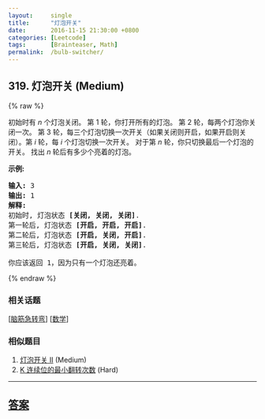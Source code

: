 ```yaml
---
layout:     single
title:      "灯泡开关"
date:       2016-11-15 21:30:00 +0800
categories: [Leetcode]
tags:       [Brainteaser, Math]
permalink:  /bulb-switcher/
---
```


## 319. 灯泡开关 (Medium)

{% raw %}

<p>初始时有&nbsp;<em>n&nbsp;</em>个灯泡关闭。 第 1 轮，你打开所有的灯泡。 第 2 轮，每两个灯泡你关闭一次。 第 3 轮，每三个灯泡切换一次开关（如果关闭则开启，如果开启则关闭）。第&nbsp;<em>i</em> 轮，每&nbsp;<em>i&nbsp;</em>个灯泡切换一次开关。 对于第&nbsp;<em>n&nbsp;</em>轮，你只切换最后一个灯泡的开关。 找出&nbsp;<em>n&nbsp;</em>轮后有多少个亮着的灯泡。</p>

<p><strong>示例:</strong></p>

<pre><strong>输入: </strong>3
<strong>输出:</strong> 1 
<strong>解释:</strong> 
初始时, 灯泡状态 <strong>[关闭, 关闭, 关闭]</strong>.
第一轮后, 灯泡状态 <strong>[开启, 开启, 开启]</strong>.
第二轮后, 灯泡状态 <strong>[开启, 关闭, 开启]</strong>.
第三轮后, 灯泡状态 <strong>[开启, 关闭, 关闭]</strong>. 

你应该返回 1，因为只有一个灯泡还亮着。
</pre>

{% endraw %}

### 相关话题
  [[脑筋急转弯](https://github.com/openset/leetcode/tree/master/tag/brainteaser/README.md)]
  [[数学](https://github.com/openset/leetcode/tree/master/tag/math/README.md)]

### 相似题目
  1. [灯泡开关 Ⅱ](/bulb-switcher-ii) (Medium)
  1. [K 连续位的最小翻转次数](/minimum-number-of-k-consecutive-bit-flips) (Hard)

---

## [答案](https://github.com/openset/leetcode/tree/master/problems/bulb-switcher)
